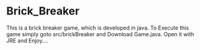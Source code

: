 # Brick_Breaker
This is a brick breaker game, which is developed in java.
To Execute this game simply goto src/brickBreaker and Download Game.java. Open it with JRE and Enjoy....
